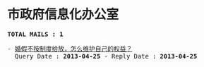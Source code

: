# 市政府信息化办公室
<pre><b>TOTAL MAILS : 1</b></pre>
<pre>
- <a href="../../categories/mails/1744.md">婚假不按制度给放，怎么维护自己的权益？</a><br/>  Query Date : <b>2013-04-25</b> - Reply Date : <b>2013-04-25</b>
</pre>
